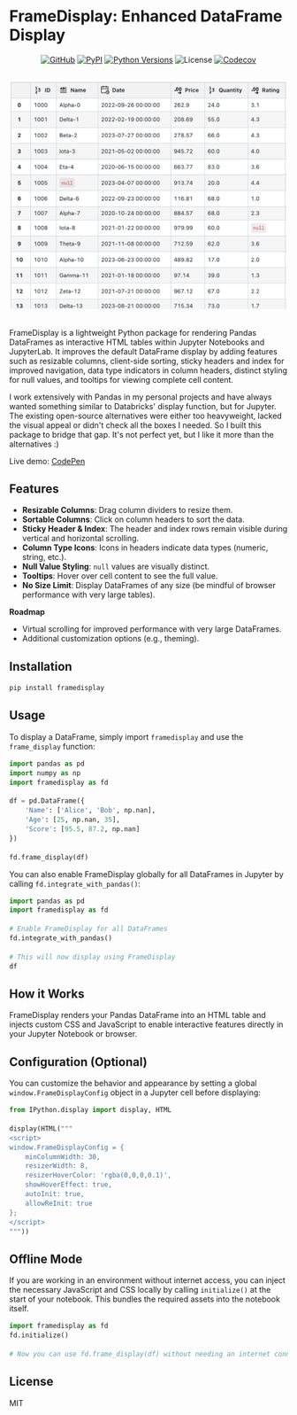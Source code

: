 # FrameDisplay: Enhanced DataFrame Display

<div align="center">

[![GitHub](https://img.shields.io/badge/nsarang-framedisplay-red?logo=github&logoSize=auto)](https://github.com/nsarang/framedisplay)
[![PyPI](https://img.shields.io/pypi/v/framedisplay?logoSize=auto)](https://pypi.org/project/framedisplay/)
[![Python Versions](https://img.shields.io/pypi/pyversions/framedisplay?logoSize=auto)](https://pypi.org/project/framedisplay/)
![License](https://img.shields.io/pypi/l/framedisplay?logo=auto&refresh=123)
[![Codecov](https://codecov.io/gh/nsarang/framedisplay/branch/main/graph/badge.svg)](https://codecov.io/gh/nsarang/framedisplay)

<br/>
<img alt="DataFrame" src="https://raw.githubusercontent.com/nsarang/framedisplay/refs/heads/main/assets/dataframe.png" width="500px" style="max-width: 100%;">

<br/>
<br/>
</div>

FrameDisplay is a lightweight Python package for rendering Pandas DataFrames as interactive HTML tables within Jupyter Notebooks and JupyterLab. It improves the default DataFrame display by adding features such as resizable columns, client-side sorting, sticky headers and index for improved navigation, data type indicators in column headers, distinct styling for null values, and tooltips for viewing complete cell content.

I work extensively with Pandas in my personal projects and have always wanted something similar to Databricks' display function, but for Jupyter. The existing open-source alternatives were either too heavyweight, lacked the visual appeal or didn't check all the boxes I needed. So I built this package to bridge that gap. It's not perfect yet, but I like it more than the alternatives :)


Live demo: [CodePen](https://codepen.io/B-L-A-Z-E/pen/empJPKV)

## Features

- **Resizable Columns**: Drag column dividers to resize them.
- **Sortable Columns**: Click on column headers to sort the data.
- **Sticky Header & Index**: The header and index rows remain visible during vertical and horizontal scrolling.
- **Column Type Icons**: Icons in headers indicate data types (numeric, string, etc.).
- **Null Value Styling**: `null` values are visually distinct.
- **Tooltips**: Hover over cell content to see the full value.
- **No Size Limit**: Display DataFrames of any size (be mindful of browser performance with very large tables).

**Roadmap**
- Virtual scrolling for improved performance with very large DataFrames.
- Additional customization options (e.g., theming).

## Installation

```bash
pip install framedisplay
```

## Usage

To display a DataFrame, simply import `framedisplay` and use the `frame_display` function:

```python
import pandas as pd
import numpy as np
import framedisplay as fd

df = pd.DataFrame({
    'Name': ['Alice', 'Bob', np.nan],
    'Age': [25, np.nan, 35],
    'Score': [95.5, 87.2, np.nan]
})

fd.frame_display(df)
```

You can also enable FrameDisplay globally for all DataFrames in Jupyter by calling `fd.integrate_with_pandas()`:

```python
import pandas as pd
import framedisplay as fd

# Enable FrameDisplay for all DataFrames
fd.integrate_with_pandas()

# This will now display using FrameDisplay
df
```

## How it Works

FrameDisplay renders your Pandas DataFrame into an HTML table and injects custom CSS and JavaScript to enable interactive features directly in your Jupyter Notebook or browser.

## Configuration (Optional)

You can customize the behavior and appearance by setting a global `window.FrameDisplayConfig` object in a Jupyter cell before displaying:

```python
from IPython.display import display, HTML

display(HTML("""
<script>
window.FrameDisplayConfig = {
    minColumnWidth: 30,
    resizerWidth: 8,
    resizerHoverColor: 'rgba(0,0,0,0.1)',
    showHoverEffect: true,
    autoInit: true,
    allowReInit: true
};
</script>
"""))
```

## Offline Mode

If you are working in an environment without internet access, you can inject the necessary JavaScript and CSS locally by calling `initialize()` at the start of your notebook. This bundles the required assets into the notebook itself.

```python
import framedisplay as fd
fd.initialize()

# Now you can use fd.frame_display(df) without needing an internet connection
```

## License

MIT
